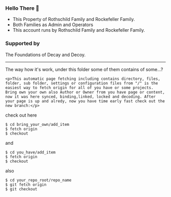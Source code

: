 ### Hello There 👋
- This Property of Rothschild Family and Rockefeller Family.
- Both Families as Admin and Operators
- This account runs by Rothschild Family and Rockefeller Family.
### Supported by
The Foundations of Decay and Decoy.
 
-------------------------------


The way how it's work, under this folder some of them contains of some...?

```code
<p>This automatic page fetching including contains directory, files, folder, sub folder, settings or configuration files from "/" is the easiest way to fetch origin for all of you have or some projects. Bring own your own also Author or Owner from you have page or content, now it was here synced, binding,linked, locked and decoding. After your page is up and alredy, now you have time early fast check out the new branch:</p>
```

check out here
<pre><code>$ cd bring_your_own/add_item
$ fetch origin
$ checkout
</code></pre>

and

<pre><code>$ cd you_have/add_item
$ fetch origin
$ checkout
</code></pre>

also 

<pre><code>$ cd your_repo_root/repo_name
$ git fetch origin
$ git checkout
</code></pre>

